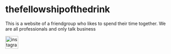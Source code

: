 # thefellowshipofthedrink

This is a website of a friendgroup who likes to spend their time together.
We are all professionals and only talk business

<p align="left">
    <a href="https://www.instagram.com/therealf3llowshipofthedrink/" target="_blank" rel="noreferrer">
        <img
            src="https://static.cdninstagram.com/rsrc.php/v3/yt/r/30PrGfR3xhB.png"
            alt="instagram"
            width="40"
            height="40"
        >
    </a>
</p>